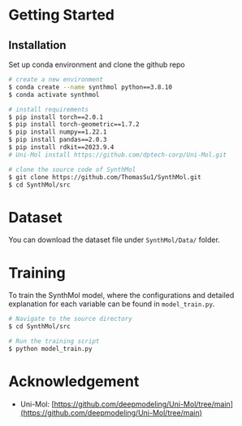 # Getting Started

## Installation

Set up conda environment and clone the github repo

```sh
# create a new environment
$ conda create --name synthmol python==3.8.10
$ conda activate synthmol

# install requirements
$ pip install torch==2.0.1
$ pip install torch-geometric==1.7.2
$ pip install numpy==1.22.1
$ pip install pandas==2.0.3
$ pip install rdkit==2023.9.4
# Uni-Mol install https://github.com/dptech-corp/Uni-Mol.git

# clone the source code of SynthMol
$ git clone https://github.com/ThomasSu1/SynthMol.git
$ cd SynthMol/src
```

# Dataset

You can download the dataset file under `SynthMol/Data/` folder. 

# Training

To train the SynthMol model, where the configurations and detailed explanation for each variable can be found in `model_train.py`.

```sh
# Navigate to the source directory
$ cd SynthMol/src

# Run the training script
$ python model_train.py
```
# Acknowledgement

- Uni-Mol: [https://github.com/deepmodeling/Uni-Mol/tree/main](https://github.com/deepmodeling/Uni-Mol/tree/main)
